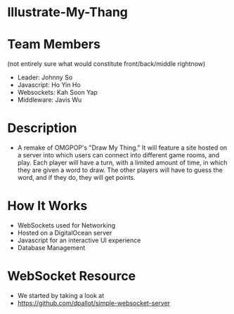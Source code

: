 # Illustrate-My-Thang

# Team Members
(not entirely sure what would constitute front/back/middle rightnow)
- Leader: Johnny So
- Javascript: Ho Yin Ho
- Websockets: Kah Soon Yap
- Middleware: Javis Wu

# Description
- A remake of OMGPOP's "Draw My Thing." It will feature a site hosted on a server into which users can connect into different game rooms, and play. Each player will have a turn, with a limited amount of time, in which they are given a word to draw. The other players will have to guess the word, and if they do, they will get points.

# How It Works
- WebSockets used for Networking
- Hosted on a DigitalOcean server
- Javascript for an interactive UI experience
- Database Management

# WebSocket Resource
- We started by taking a look at
- https://github.com/dpallot/simple-websocket-server
